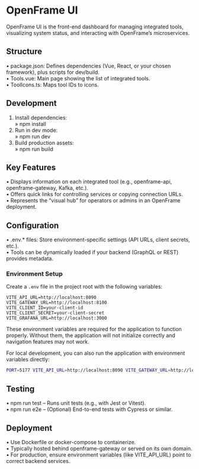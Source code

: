 # OpenFrame UI

OpenFrame UI is the front-end dashboard for managing integrated tools, visualizing system status, and interacting with OpenFrame’s microservices.

## Structure
• package.json: Defines dependencies (Vue, React, or your chosen framework), plus scripts for dev/build.  
• Tools.vue: Main page showing the list of integrated tools.  
• ToolIcons.ts: Maps tool IDs to icons.  

## Development
1. Install dependencies:  
   » npm install  
2. Run in dev mode:  
   » npm run dev  
3. Build production assets:  
   » npm run build  

## Key Features
• Displays information on each integrated tool (e.g., openframe-api, openframe-gateway, Kafka, etc.).  
• Offers quick links for controlling services or copying connection URLs.  
• Represents the “visual hub” for operators or admins in an OpenFrame deployment.

## Configuration
• .env.* files: Store environment-specific settings (API URLs, client secrets, etc.).  
• Tools can be dynamically loaded if your backend (GraphQL or REST) provides metadata.

### Environment Setup
Create a `.env` file in the project root with the following variables:

```env
VITE_API_URL=http://localhost:8090
VITE_GATEWAY_URL=http://localhost:8100
VITE_CLIENT_ID=your-client-id
VITE_CLIENT_SECRET=your-client-secret
VITE_GRAFANA_URL=http://localhost:3000
```

These environment variables are required for the application to function properly. Without them, the application will not initialize correctly and navigation features may not work.

For local development, you can also run the application with environment variables directly:

```bash
PORT=5177 VITE_API_URL=http://localhost:8090 VITE_GATEWAY_URL=http://localhost:8100 VITE_CLIENT_ID=openframe_web_dashboard VITE_CLIENT_SECRET=prod_secret VITE_GRAFANA_URL=http://localhost:3000 npm run dev
```

## Testing
• npm run test – Runs unit tests (e.g., with Jest or Vitest).  
• npm run e2e – (Optional) End-to-end tests with Cypress or similar.

## Deployment
• Use Dockerfile or docker-compose to containerize.  
• Typically hosted behind openframe-gateway or served on its own domain.  
• For production, ensure environment variables (like VITE_API_URL) point to correct backend services.

